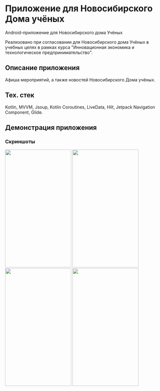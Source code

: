 # Приложение для Новосибирского Дома учёных

Android-приложение для Новосибирского дома Учёных

Реализовано при согласовании для Новосибирского дома Учёных в учебных целях в рамках курса "Инновационная экономика и технологическое предпринимательство".

## Описание приложения

Афиша мероприятий, а также новостей Новосибирского Дома учёных.

## Тех. стек

Kotlin, MVVM, Jsoup, Kotlin Coroutines, LiveData, Hilt, Jetpack Navigation Component, Glide.

## Демонстрация приложения

### Скриншоты

<img src="https://github.com/IlyaVolf/AfficheApp/assets/70796651/dc2066b9-974b-454b-8b53-d0a180ac2c38" width="216" height="384">
<img src="https://github.com/IlyaVolf/AfficheApp/assets/70796651/8657c8af-e44c-47a1-95d0-53a50ab5d0b5" width="216" height="384">
<img src="https://github.com/IlyaVolf/AfficheApp/assets/70796651/2d9b0cdf-c042-4753-9518-18072fabae4c" width="216" height="384">
<img src="https://github.com/IlyaVolf/AfficheApp/assets/70796651/eec35501-f62a-4b0d-b675-4cc626dd24d4" width="216" height="384">
